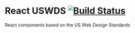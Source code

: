 # React USWDS [![Build Status][travis-image]][travis-url]

React components based on the US Web Design Standards

[travis-image]: https://travis-ci.org/burgwyn/react-uswds.svg?branch=master
[travis-url]: https://travis-ci.org/burgwyn/react-uswds
